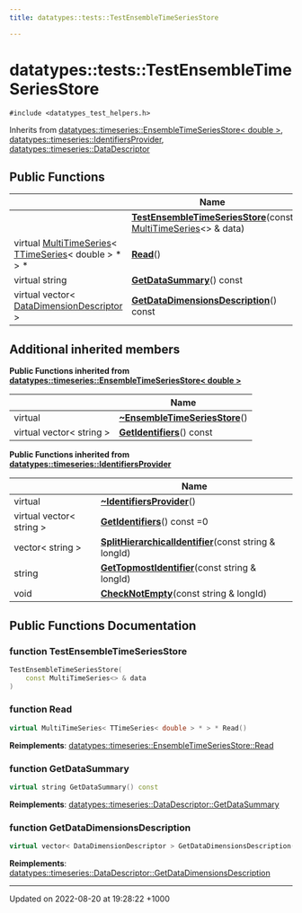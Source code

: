 ```yaml
---
title: datatypes::tests::TestEnsembleTimeSeriesStore

---
```


# datatypes::tests::TestEnsembleTimeSeriesStore






`#include <datatypes_test_helpers.h>`

Inherits from [datatypes::timeseries::EnsembleTimeSeriesStore< double >](/uchronia-ts-doc/cpp/Classes/classdatatypes_1_1timeseries_1_1EnsembleTimeSeriesStore/), [datatypes::timeseries::IdentifiersProvider](/uchronia-ts-doc/cpp/Classes/classdatatypes_1_1timeseries_1_1IdentifiersProvider/), [datatypes::timeseries::DataDescriptor](/uchronia-ts-doc/cpp/Classes/classdatatypes_1_1timeseries_1_1DataDescriptor/)

## Public Functions

|                | Name           |
| -------------- | -------------- |
| | **[TestEnsembleTimeSeriesStore](/uchronia-ts-doc/cpp/Classes/classdatatypes_1_1tests_1_1TestEnsembleTimeSeriesStore/#function-testensembletimeseriesstore)**(const [MultiTimeSeries](/uchronia-ts-doc/cpp/Classes/classdatatypes_1_1timeseries_1_1MultiTimeSeries/)<> & data) |
| virtual [MultiTimeSeries](/uchronia-ts-doc/cpp/Classes/classdatatypes_1_1timeseries_1_1MultiTimeSeries/)< [TTimeSeries](/uchronia-ts-doc/cpp/Classes/classdatatypes_1_1timeseries_1_1TTimeSeries/)< double > * > * | **[Read](/uchronia-ts-doc/cpp/Classes/classdatatypes_1_1tests_1_1TestEnsembleTimeSeriesStore/#function-read)**() |
| virtual string | **[GetDataSummary](/uchronia-ts-doc/cpp/Classes/classdatatypes_1_1tests_1_1TestEnsembleTimeSeriesStore/#function-getdatasummary)**() const |
| virtual vector< [DataDimensionDescriptor](/uchronia-ts-doc/cpp/Classes/classdatatypes_1_1timeseries_1_1DataDimensionDescriptor/) > | **[GetDataDimensionsDescription](/uchronia-ts-doc/cpp/Classes/classdatatypes_1_1tests_1_1TestEnsembleTimeSeriesStore/#function-getdatadimensionsdescription)**() const |

## Additional inherited members

**Public Functions inherited from [datatypes::timeseries::EnsembleTimeSeriesStore< double >](/uchronia-ts-doc/cpp/Classes/classdatatypes_1_1timeseries_1_1EnsembleTimeSeriesStore/)**

|                | Name           |
| -------------- | -------------- |
| virtual | **[~EnsembleTimeSeriesStore](/uchronia-ts-doc/cpp/Classes/classdatatypes_1_1timeseries_1_1EnsembleTimeSeriesStore/#function-~ensembletimeseriesstore)**() |
| virtual vector< string > | **[GetIdentifiers](/uchronia-ts-doc/cpp/Classes/classdatatypes_1_1timeseries_1_1EnsembleTimeSeriesStore/#function-getidentifiers)**() const |

**Public Functions inherited from [datatypes::timeseries::IdentifiersProvider](/uchronia-ts-doc/cpp/Classes/classdatatypes_1_1timeseries_1_1IdentifiersProvider/)**

|                | Name           |
| -------------- | -------------- |
| virtual | **[~IdentifiersProvider](/uchronia-ts-doc/cpp/Classes/classdatatypes_1_1timeseries_1_1IdentifiersProvider/#function-~identifiersprovider)**() |
| virtual vector< string > | **[GetIdentifiers](/uchronia-ts-doc/cpp/Classes/classdatatypes_1_1timeseries_1_1IdentifiersProvider/#function-getidentifiers)**() const =0 |
| vector< string > | **[SplitHierarchicalIdentifier](/uchronia-ts-doc/cpp/Classes/classdatatypes_1_1timeseries_1_1IdentifiersProvider/#function-splithierarchicalidentifier)**(const string & longId) |
| string | **[GetTopmostIdentifier](/uchronia-ts-doc/cpp/Classes/classdatatypes_1_1timeseries_1_1IdentifiersProvider/#function-gettopmostidentifier)**(const string & longId) |
| void | **[CheckNotEmpty](/uchronia-ts-doc/cpp/Classes/classdatatypes_1_1timeseries_1_1IdentifiersProvider/#function-checknotempty)**(const string & longId) |


## Public Functions Documentation

### function TestEnsembleTimeSeriesStore

```cpp
TestEnsembleTimeSeriesStore(
    const MultiTimeSeries<> & data
)
```


### function Read

```cpp
virtual MultiTimeSeries< TTimeSeries< double > * > * Read()
```


**Reimplements**: [datatypes::timeseries::EnsembleTimeSeriesStore::Read](/uchronia-ts-doc/cpp/Classes/classdatatypes_1_1timeseries_1_1EnsembleTimeSeriesStore/#function-read)


### function GetDataSummary

```cpp
virtual string GetDataSummary() const
```


**Reimplements**: [datatypes::timeseries::DataDescriptor::GetDataSummary](/uchronia-ts-doc/cpp/Classes/classdatatypes_1_1timeseries_1_1DataDescriptor/#function-getdatasummary)


### function GetDataDimensionsDescription

```cpp
virtual vector< DataDimensionDescriptor > GetDataDimensionsDescription() const
```


**Reimplements**: [datatypes::timeseries::DataDescriptor::GetDataDimensionsDescription](/uchronia-ts-doc/cpp/Classes/classdatatypes_1_1timeseries_1_1DataDescriptor/#function-getdatadimensionsdescription)


-------------------------------

Updated on 2022-08-20 at 19:28:22 +1000